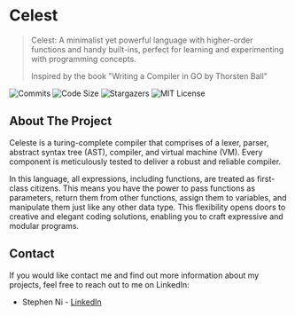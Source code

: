 # Celest

> Celest: A minimalist yet powerful language with higher-order functions and handy built-ins, perfect for learning and experimenting with programming concepts.
>
> Inspired by the book "Writing a Compiler in GO by Thorsten Ball"

<!-- PROJECT SHIELDS -->
![Commits][commits-shield]
![Code Size][code-size-shield]
![Stargazers][stars-shield]
![MIT License][license-shield]

<!-- ABOUT THE PROJECT -->
## About The Project

Celeste is a turing-complete compiler that comprises of a lexer, parser, abstract syntax tree (AST), compiler, and virtual machine (VM). Every component is meticulously tested to deliver a robust and reliable compiler.

In this language, all expressions, including functions, are treated as first-class citizens. This means you have the power to pass functions as parameters, return them from other functions, assign them to variables, and manipulate them just like any other data type. This flexibility opens doors to creative and elegant coding solutions, enabling you to craft expressive and modular programs.

<!-- CONTACT -->
## Contact

If you would like contact me and find out more information about my projects, feel free to reach out to me on LinkedIn:

- Stephen Ni - [LinkedIn](https://www.linkedin.com/in/stephen-ni/)

<!-- MARKDOWN LINKS & IMAGES -->
<!-- https://www.markdownguide.org/basic-syntax/#reference-style-links -->
[contributors-shield]: https://img.shields.io/github/contributors/stephen-ics/celeste.svg?style=for-the-badge
[contributors-url]: https://github.com/stephen-ics/celeste/graphs/contributors
[forks-shield]: https://img.shields.io/github/forks/stephen-ics/celeste.svg?style=for-the-badge
[forks-url]: https://github.com/stephen-ics/celeste/network/members
[stars-shield]: https://img.shields.io/github/stars/stephen-ics/celeste.svg?style=for-the-badge
[stars-url]: https://github.com/stephen-ics/celeste/stargazers
[license-shield]: https://img.shields.io/github/license/othneildrew/Best-README-Template.svg?style=for-the-badge
[license-url]: https://opensource.org/license/mit/
[commits-shield]:https://img.shields.io/github/commit-activity/t/stephen-ics/celeste.svg?style=for-the-badge
[commits-url]:https://github.com/stephen-ics/celeste/commits
[code-size-shield]:https://img.shields.io/github/languages/code-size/stephen-ics/celeste.svg?style=for-the-badge

